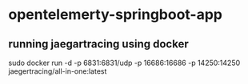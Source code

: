 # opentelemerty-springboot-app

## running jaegartracing using docker

sudo docker run -d -p 6831:6831/udp -p 16686:16686 -p 14250:14250 jaegertracing/all-in-one:latest
